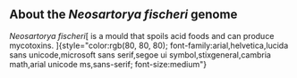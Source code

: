 About the *Neosartorya fischeri* genome
---------------------------------------

*Neosartorya fischeri*[ is a mould that spoils acid foods and can
produce mycotoxins.
]{style="color:rgb(80, 80, 80); font-family:arial,helvetica,lucida sans unicode,microsoft sans serif,segoe ui symbol,stixgeneral,cambria math,arial unicode ms,sans-serif; font-size:medium"}
